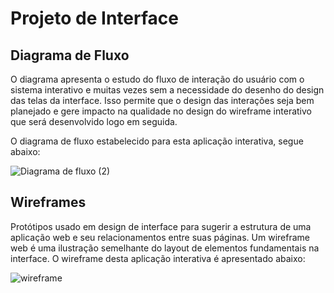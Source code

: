 
# Projeto de Interface

## Diagrama de Fluxo

 O diagrama apresenta o estudo do fluxo de interação do usuário com o sistema interativo e  muitas vezes sem a necessidade do desenho do design das telas da interface. Isso permite que o design das interações seja bem planejado e gere impacto na qualidade no design do wireframe interativo que será desenvolvido logo em seguida.

 O diagrama de fluxo estabelecido para esta aplicação interativa, segue abaixo:
 
 ![Diagrama de fluxo (2)](https://user-images.githubusercontent.com/103156976/193410556-30a74913-ddce-4f40-80c9-9dce7cd61ae8.jpeg)



## Wireframes

Protótipos usado em design de interface para sugerir a estrutura de uma aplicação web e seu relacionamentos entre suas páginas. Um wireframe web é uma ilustração semelhante do layout de elementos fundamentais na interface. O wireframe desta aplicação interativa é apresentado abaixo:

![wireframe](https://user-images.githubusercontent.com/103156976/193449844-ecbe40ad-d4fd-47a1-b9f4-e09ff422619a.jpeg)




